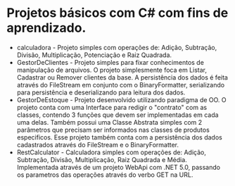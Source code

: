 # Projetos básicos com C# com fins de aprendizado.

* calculadora - Projeto simples com operações de: Adição, Subtração, Divisão, Multiplicação, Potenciação e Raiz Quadrada.
* GestorDeClientes - Projeto simples para fixar conhecimentos de manipulação de arquivos. O projeto simplesmente foca em Listar, Cadastrar ou Remover clientes da base. A persistência dos dados é feita através do FileStream em conjunto com o BinaryFormatter, serializando para persistência e deserializando para leitura dos dados.
* GestorDeEstoque - Projeto desenvolvido utilizando paradigma de OO. O projeto conta com uma Interface para redigir o "contrato" com as classes, contendo 3 funções que devem ser implementadas em cada uma delas. Também possui uma Classe Abstrata simples com 2 parâmetros que precisam ser informados nas classes de produtos especificos. Esse projeto também conta com a persistência dos dados cadastrados através do FileStream e o BinaryFormatter.
* RestCalculator - Calculadora simples com operações de: Adição, Subtração, Divisão, Multiplicação, Raiz Quadrada e Média. Implementada através de um projeto WebApi com .NET 5.0, passando os parametros das operações através do verbo GET na URL.
